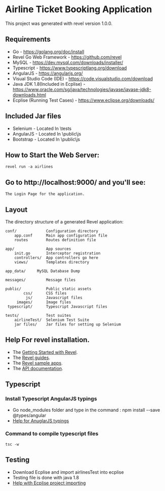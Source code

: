 # Airline Ticket Booking Application
   This project was generated with revel version 1.0.0.


## Requirements
* Go - https://golang.org/doc/install
* Revel Go Web Framework - https://github.com/revel
* MySQL - https://dev.mysql.com/downloads/installer/
* Typescript - https://www.typescriptlang.org/download
* AngularJS - https://angularjs.org/
* Visual Studio Code (IDE) - https://code.visualstudio.com/download 
* Java JDK 1.8(Included in Ecplise) - https://www.oracle.com/sg/java/technologies/javase/javase-jdk8-downloads.html
* Ecplise (Running Test Cases) - https://www.eclipse.org/downloads/

## Included Jar files
* Selenium  - Located In \tests
* AngularJS - Located In \public\js
* Bootstrap - Located In \public\js

## How to Start the Web Server:

    revel run -a airlines

## Go to http://localhost:9000/ and you'll see:

    The Login Page for the application.

## Layout

The directory structure of a generated Revel application:

    conf/             Configuration directory
        app.conf      Main app configuration file
        routes        Routes definition file

    app/              App sources
        init.go       Interceptor registration
        controllers/  App controllers go here
        views/        Templates directory
	
    app_data/	  MySQL Database Dump
	
    messages/         Message files

    public/           Public static assets
            css/      CSS files
             js/      Javascript files
         images/      Image files
     typescript/      Typescript Javascript files

    tests/            Test suites
        airlineTest/  Selenium Test Suite
        jar files/    Jar files for setting up Selenium
	

## Help For revel installation.

* The [Getting Started with Revel](http://revel.github.io/tutorial/gettingstarted.html).
* The [Revel guides](http://revel.github.io/manual/index.html).
* The [Revel sample apps](http://revel.github.io/examples/index.html).
* The [API documentation](https://godoc.org/github.com/revel/revel).

## Typescript
### Install Typescript AngularJS typings
* Go node_modules folder and type in the command : npm install --save @types/angular
* [Help for AnuglarJS typings](https://www.npmjs.com/package/@types/angular)

### Command to compile typescript files 
    tsc -w

## Testing
* Download Ecplise and import airlinesTest into ecplise
* Testing file is done with java 1.8
* [Help with Ecplise project importing](https://dzone.com/articles/exporting-and-importing)
